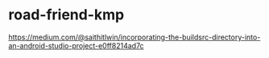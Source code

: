 # road-friend-kmp

https://medium.com/@saithitlwin/incorporating-the-buildsrc-directory-into-an-android-studio-project-e0ff8214ad7c